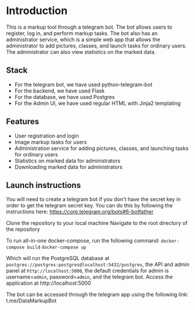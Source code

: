 # Introduction

This is a markup tool through a telegram bot. The bot allows users to register, log in, and perform markup tasks. The bot also has an administrator service, which is a simple web app that allows the administrator to add pictures, classes, and launch tasks for ordinary users. The administrator can also view statistics on the marked data.

## Stack

- For the telegram bot, we have used python-telegram-bot
- For the backend, we have used Flask
- For the database, we have used Postgres
- For the Admin UI, we have used regular HTML with Jinja2 templating

## Features

- User registration and login
- Image markup tasks for users
- Administration service for adding pictures, classes, and launching tasks for ordinary users
- Statistics on marked data for administrators
- Downloading marked data for administrators

## Launch instructions
You will need to create a telegram bot if you don't have the secret key in order to get the telegram secret key. You can do this by following the instructions here: https://core.telegram.org/bots#6-botfather

Clone the repository to your local machine
Navigate to the root directory of the repository

To run all-in-one docker-compose, run the following command:
`docker-compose build`
`docker-compose up`

Which will run the PostgreSQL database at `postgres://postgres:postgres@localhost:5432/postgres`, the API and admin panel at `http://localhost:5000`, the default credentials for admin is username=`admin`, password=`admin`, and the telegram bot.
Access the application at http://localhost:5000


The bot can be accessed through the telegram app using the following link: t.me/DataMarkupBot
